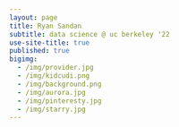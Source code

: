```yaml
---
layout: page
title: Ryan Sandan
subtitle: data science @ uc berkeley '22
use-site-title: true
published: true
bigimg:
  - /img/provider.jpg
  - /img/kidcudi.png
  - /img/background.png
  - /img/aurora.jpg
  - /img/pinteresty.jpg
  - /img/starry.jpg
---
```



<div style="background-color:black;"></div>
